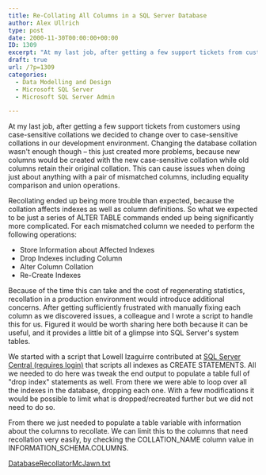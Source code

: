 ```yaml
---
title: Re-Collating All Columns in a SQL Server Database
author: Alex Ullrich
type: post
date: 2000-11-30T00:00:00+00:00
ID: 1309
excerpt: "At my last job, after getting a few support tickets from customers using case-sensitive collations we decided to change over to case-sensitive collations in our development environment.  Changing the database collation wasn't enough though - this just c&hellip;"
draft: true
url: /?p=1309
categories:
  - Data Modelling and Design
  - Microsoft SQL Server
  - Microsoft SQL Server Admin

---
```

At my last job, after getting a few support tickets from customers using case-sensitive collations we decided to change over to case-sensitive collations in our development environment. Changing the database collation wasn't enough though – this just created more problems, because new columns would be created with the new case-sensitive collation while old columns retain their original collation. This can cause issues when doing just about anything with a pair of mismatched columns, including equality comparison and union operations.

Recollating ended up being more trouble than expected, because the collation affects indexes as well as column definitions. So what we expected to be just a series of ALTER TABLE commands ended up being significantly more complicated. For each mismatched column we needed to perform the following operations:

  * Store Information about Affected Indexes
  * Drop Indexes including Column
  * Alter Column Collation
  * Re-Create Indexes

Because of the time this can take and the cost of regenerating statistics, recollation in a production environment would introduce additional concerns. After getting sufficiently frustrated with manually fixing each column as we discovered issues, a colleague and I wrote a script to handle this for us. Figured it would be worth sharing here both because it can be useful, and it provides a little bit of a glimpse into SQL Server's system tables.

We started with a script that Lowell Izaguirre contributed at [SQL Server Central (requires login)][1] that scripts all indexes as CREATE STATEMENTS. All we needed to do here was tweak the end output to populate a table full of "drop index" statements as well. From there we were able to loop over all the indexes in the database, dropping each one. With a few modifications it would be possible to limit what is dropped/recreated further but we did not need to do so.

From there we just needed to populate a table variable with information about the columns to recollate. We can limit this to the columns that need recollation very easily, by checking the COLLATION\_NAME column value in INFORMATION\_SCHEMA.COLUMNS.

[DatabaseRecollatorMcJawn.txt][2]

 [1]: http://www.sqlservercentral.com/scripts/Indexing/31652/
 [2]: https://lessthandot.z19.web.core.windows.net/wp-content/uploads/blogs/All/recollating-all-columns/DatabaseRecollatorMcJawn.txt?mtime=1315590758
